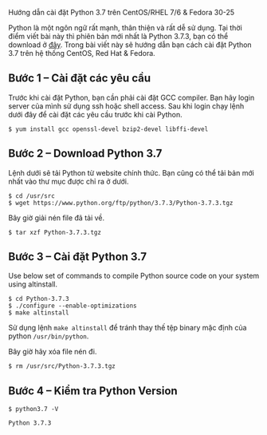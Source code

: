 Hướng dẫn cài đặt Python 3.7 trên CentOS/RHEL 7/6 & Fedora 30-25

Python là một ngôn ngữ rất mạnh, thân thiện và rất dễ sử dụng. Tại thời điểm viết bài này thì phiên bản mới nhất là Python 3.7.3, bạn có thể download ở [đây](https://www.python.org/downloads/). Trong bài viết này sẽ hướng dẫn bạn cách cài đặt Python 3.7 trên hệ thống CentOS, Red Hat & Fedora.

## Bước 1 – Cài đặt các yêu cầu
Trước khi cài đặt Python, bạn cần phải cài đặt GCC compiler. Bạn hãy login server của mình sử dụng ssh hoặc shell access. Sau khi login chạy lệnh dưới đây để cài đặt các yêu cầu trước khi cài Python.
```
$ yum install gcc openssl-devel bzip2-devel libffi-devel
```

## Bước 2 – Download Python 3.7
Lệnh dưới sẽ tải Python từ website chính thức. Bạn cũng có thể tải bản mới nhất vào thư mục được chỉ ra ở dưới.
```
$ cd /usr/src
$ wget https://www.python.org/ftp/python/3.7.3/Python-3.7.3.tgz
```
Bây giờ giải nén file đã tải về.
```
$ tar xzf Python-3.7.3.tgz
```

## Bước 3 – Cài đặt Python 3.7

Use below set of commands to compile Python source code on your system using altinstall.
```
$ cd Python-3.7.3
$ ./configure --enable-optimizations
$ make altinstall
```

Sử dụng lệnh `make altinstall` để tránh thay thế tệp binary mặc định của python `/usr/bin/python`.

Bây giờ hãy xóa file nén đi.
```
$ rm /usr/src/Python-3.7.3.tgz
```

## Bước 4 – Kiểm tra Python Version
```
$ python3.7 -V

Python 3.7.3
```
